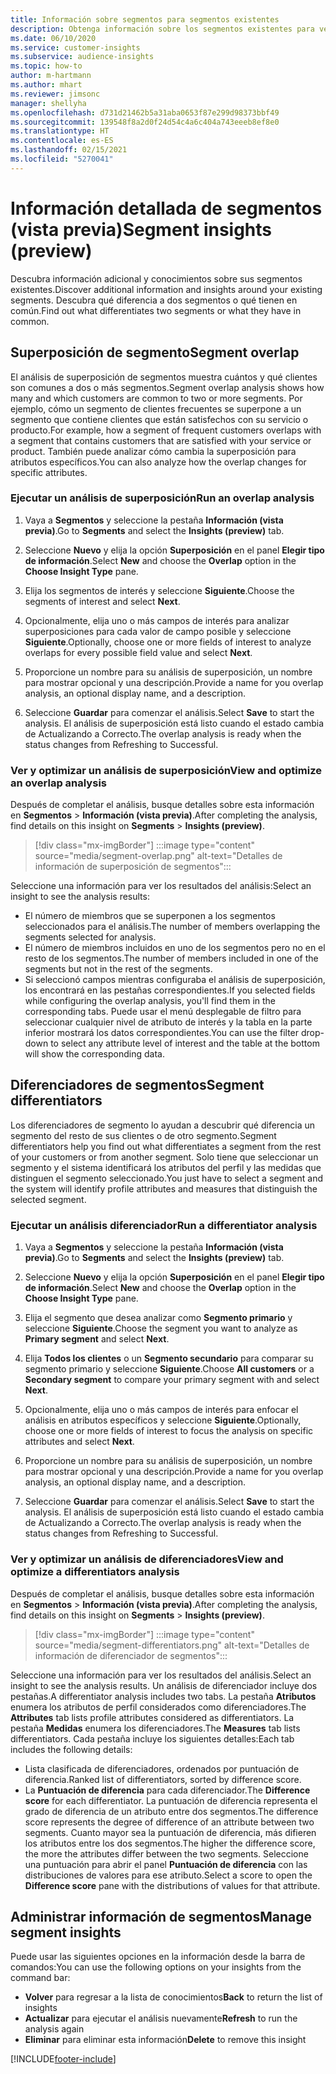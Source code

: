 ```yaml
---
title: Información sobre segmentos para segmentos existentes
description: Obtenga información sobre los segmentos existentes para ver las diferencias y los puntos en común.
ms.date: 06/10/2020
ms.service: customer-insights
ms.subservice: audience-insights
ms.topic: how-to
author: m-hartmann
ms.author: mhart
ms.reviewer: jimsonc
manager: shellyha
ms.openlocfilehash: d731d21462b5a31aba0653f87e299d98373bbf49
ms.sourcegitcommit: 139548f8a2d0f24d54c4a6c404a743eeeb8ef8e0
ms.translationtype: HT
ms.contentlocale: es-ES
ms.lasthandoff: 02/15/2021
ms.locfileid: "5270041"
---
```

# <a name="segment-insights-preview"></a><span data-ttu-id="f1a7f-103">Información detallada de segmentos (vista previa)</span><span class="sxs-lookup"><span data-stu-id="f1a7f-103">Segment insights (preview)</span></span>

<span data-ttu-id="f1a7f-104">Descubra información adicional y conocimientos sobre sus segmentos existentes.</span><span class="sxs-lookup"><span data-stu-id="f1a7f-104">Discover additional information and insights around your existing segments.</span></span> <span data-ttu-id="f1a7f-105">Descubra qué diferencia a dos segmentos o qué tienen en común.</span><span class="sxs-lookup"><span data-stu-id="f1a7f-105">Find out what differentiates two segments or what they have in common.</span></span>

## <a name="segment-overlap"></a><span data-ttu-id="f1a7f-106">Superposición de segmento</span><span class="sxs-lookup"><span data-stu-id="f1a7f-106">Segment overlap</span></span>

<span data-ttu-id="f1a7f-107">El análisis de superposición de segmentos muestra cuántos y qué clientes son comunes a dos o más segmentos.</span><span class="sxs-lookup"><span data-stu-id="f1a7f-107">Segment overlap analysis shows how many and which customers are common to two or more segments.</span></span> <span data-ttu-id="f1a7f-108">Por ejemplo, cómo un segmento de clientes frecuentes se superpone a un segmento que contiene clientes que están satisfechos con su servicio o producto.</span><span class="sxs-lookup"><span data-stu-id="f1a7f-108">For example, how a segment of frequent customers overlaps with a segment that contains customers that are satisfied with your service or product.</span></span>
<span data-ttu-id="f1a7f-109">También puede analizar cómo cambia la superposición para atributos específicos.</span><span class="sxs-lookup"><span data-stu-id="f1a7f-109">You can also analyze how the overlap changes for specific attributes.</span></span>

### <a name="run-an-overlap-analysis"></a><span data-ttu-id="f1a7f-110">Ejecutar un análisis de superposición</span><span class="sxs-lookup"><span data-stu-id="f1a7f-110">Run an overlap analysis</span></span>

1. <span data-ttu-id="f1a7f-111">Vaya a **Segmentos** y seleccione la pestaña **Información (vista previa)**.</span><span class="sxs-lookup"><span data-stu-id="f1a7f-111">Go to **Segments** and select the **Insights (preview)** tab.</span></span>

1. <span data-ttu-id="f1a7f-112">Seleccione **Nuevo** y elija la opción **Superposición** en el panel **Elegir tipo de información**.</span><span class="sxs-lookup"><span data-stu-id="f1a7f-112">Select **New** and choose the **Overlap** option in the **Choose Insight Type** pane.</span></span>

1. <span data-ttu-id="f1a7f-113">Elija los segmentos de interés y seleccione **Siguiente**.</span><span class="sxs-lookup"><span data-stu-id="f1a7f-113">Choose the segments of interest and select **Next**.</span></span>

1. <span data-ttu-id="f1a7f-114">Opcionalmente, elija uno o más campos de interés para analizar superposiciones para cada valor de campo posible y seleccione **Siguiente**.</span><span class="sxs-lookup"><span data-stu-id="f1a7f-114">Optionally, choose one or more fields of interest to analyze overlaps for every possible field value and select **Next**.</span></span>

1. <span data-ttu-id="f1a7f-115">Proporcione un nombre para su análisis de superposición, un nombre para mostrar opcional y una descripción.</span><span class="sxs-lookup"><span data-stu-id="f1a7f-115">Provide a name for you overlap analysis, an optional display name, and a description.</span></span>

1. <span data-ttu-id="f1a7f-116">Seleccione **Guardar** para comenzar el análisis.</span><span class="sxs-lookup"><span data-stu-id="f1a7f-116">Select **Save** to start the analysis.</span></span> <span data-ttu-id="f1a7f-117">El análisis de superposición está listo cuando el estado cambia de Actualizando a Correcto.</span><span class="sxs-lookup"><span data-stu-id="f1a7f-117">The overlap analysis is ready when the status changes from Refreshing to Successful.</span></span>

### <a name="view-and-optimize-an-overlap-analysis"></a><span data-ttu-id="f1a7f-118">Ver y optimizar un análisis de superposición</span><span class="sxs-lookup"><span data-stu-id="f1a7f-118">View and optimize an overlap analysis</span></span>

<span data-ttu-id="f1a7f-119">Después de completar el análisis, busque detalles sobre esta información en **Segmentos** > **Información (vista previa)**.</span><span class="sxs-lookup"><span data-stu-id="f1a7f-119">After completing the analysis, find details on this insight on **Segments** > **Insights (preview)**.</span></span>

> [!div class="mx-imgBorder"]
> :::image type="content" source="media/segment-overlap.png" alt-text="Detalles de información de superposición de segmentos":::

<span data-ttu-id="f1a7f-121">Seleccione una información para ver los resultados del análisis:</span><span class="sxs-lookup"><span data-stu-id="f1a7f-121">Select an insight to see the analysis results:</span></span>

- <span data-ttu-id="f1a7f-122">El número de miembros que se superponen a los segmentos seleccionados para el análisis.</span><span class="sxs-lookup"><span data-stu-id="f1a7f-122">The number of members overlapping the segments selected for analysis.</span></span>
- <span data-ttu-id="f1a7f-123">El número de miembros incluidos en uno de los segmentos pero no en el resto de los segmentos.</span><span class="sxs-lookup"><span data-stu-id="f1a7f-123">The number of members included in one of the segments but not in the rest of the segments.</span></span>
- <span data-ttu-id="f1a7f-124">Si seleccionó campos mientras configuraba el análisis de superposición, los encontrará en las pestañas correspondientes.</span><span class="sxs-lookup"><span data-stu-id="f1a7f-124">If you selected fields while configuring the overlap analysis, you'll find them in the corresponding tabs.</span></span> <span data-ttu-id="f1a7f-125">Puede usar el menú desplegable de filtro para seleccionar cualquier nivel de atributo de interés y la tabla en la parte inferior mostrará los datos correspondientes.</span><span class="sxs-lookup"><span data-stu-id="f1a7f-125">You can use the filter drop-down to select any attribute level of interest and the table at the bottom will show the corresponding data.</span></span>

## <a name="segment-differentiators"></a><span data-ttu-id="f1a7f-126">Diferenciadores de segmentos</span><span class="sxs-lookup"><span data-stu-id="f1a7f-126">Segment differentiators</span></span>

<span data-ttu-id="f1a7f-127">Los diferenciadores de segmento lo ayudan a descubrir qué diferencia un segmento del resto de sus clientes o de otro segmento.</span><span class="sxs-lookup"><span data-stu-id="f1a7f-127">Segment differentiators help you find out what differentiates a segment from the rest of your customers or from another segment.</span></span> <span data-ttu-id="f1a7f-128">Solo tiene que seleccionar un segmento y el sistema identificará los atributos del perfil y las medidas que distinguen el segmento seleccionado.</span><span class="sxs-lookup"><span data-stu-id="f1a7f-128">You just have to select a segment and the system will identify profile attributes and measures that distinguish the selected segment.</span></span>

### <a name="run-a-differentiator-analysis"></a><span data-ttu-id="f1a7f-129">Ejecutar un análisis diferenciador</span><span class="sxs-lookup"><span data-stu-id="f1a7f-129">Run a differentiator analysis</span></span>

1. <span data-ttu-id="f1a7f-130">Vaya a **Segmentos** y seleccione la pestaña **Información (vista previa)**.</span><span class="sxs-lookup"><span data-stu-id="f1a7f-130">Go to **Segments** and select the **Insights (preview)** tab.</span></span>

1. <span data-ttu-id="f1a7f-131">Seleccione **Nuevo** y elija la opción **Superposición** en el panel **Elegir tipo de información**.</span><span class="sxs-lookup"><span data-stu-id="f1a7f-131">Select **New** and choose the **Overlap** option in the **Choose Insight Type** pane.</span></span>

1. <span data-ttu-id="f1a7f-132">Elija el segmento que desea analizar como **Segmento primario** y seleccione **Siguiente**.</span><span class="sxs-lookup"><span data-stu-id="f1a7f-132">Choose the segment you want to analyze as **Primary segment** and select **Next**.</span></span>

1. <span data-ttu-id="f1a7f-133">Elija **Todos los clientes** o un **Segmento secundario** para comparar su segmento primario y seleccione **Siguiente**.</span><span class="sxs-lookup"><span data-stu-id="f1a7f-133">Choose **All customers** or a **Secondary segment** to compare your primary segment with and select **Next**.</span></span>

1. <span data-ttu-id="f1a7f-134">Opcionalmente, elija uno o más campos de interés para enfocar el análisis en atributos específicos y seleccione **Siguiente**.</span><span class="sxs-lookup"><span data-stu-id="f1a7f-134">Optionally, choose one or more fields of interest to focus the analysis on specific attributes and select **Next**.</span></span>

1. <span data-ttu-id="f1a7f-135">Proporcione un nombre para su análisis de superposición, un nombre para mostrar opcional y una descripción.</span><span class="sxs-lookup"><span data-stu-id="f1a7f-135">Provide a name for you overlap analysis, an optional display name, and a description.</span></span>

1. <span data-ttu-id="f1a7f-136">Seleccione **Guardar** para comenzar el análisis.</span><span class="sxs-lookup"><span data-stu-id="f1a7f-136">Select **Save** to start the analysis.</span></span> <span data-ttu-id="f1a7f-137">El análisis de superposición está listo cuando el estado cambia de Actualizando a Correcto.</span><span class="sxs-lookup"><span data-stu-id="f1a7f-137">The overlap analysis is ready when the status changes from Refreshing to Successful.</span></span>

### <a name="view-and-optimize-a-differentiators-analysis"></a><span data-ttu-id="f1a7f-138">Ver y optimizar un análisis de diferenciadores</span><span class="sxs-lookup"><span data-stu-id="f1a7f-138">View and optimize a differentiators analysis</span></span>

<span data-ttu-id="f1a7f-139">Después de completar el análisis, busque detalles sobre esta información en **Segmentos** > **Información (vista previa)**.</span><span class="sxs-lookup"><span data-stu-id="f1a7f-139">After completing the analysis, find details on this insight on **Segments** > **Insights (preview)**.</span></span>

> [!div class="mx-imgBorder"]
> :::image type="content" source="media/segment-differentiators.png" alt-text="Detalles de información de diferenciador de segmentos":::

<span data-ttu-id="f1a7f-141">Seleccione una información para ver los resultados del análisis.</span><span class="sxs-lookup"><span data-stu-id="f1a7f-141">Select an insight to see the analysis results.</span></span> <span data-ttu-id="f1a7f-142">Un análisis de diferenciador incluye dos pestañas.</span><span class="sxs-lookup"><span data-stu-id="f1a7f-142">A differentiator analysis includes two tabs.</span></span> <span data-ttu-id="f1a7f-143">La pestaña **Atributos** enumera los atributos de perfil considerados como diferenciadores.</span><span class="sxs-lookup"><span data-stu-id="f1a7f-143">The **Attributes** tab lists profile attributes considered as differentiators.</span></span> <span data-ttu-id="f1a7f-144">La pestaña **Medidas** enumera los diferenciadores.</span><span class="sxs-lookup"><span data-stu-id="f1a7f-144">The **Measures** tab lists differentiators.</span></span> <span data-ttu-id="f1a7f-145">Cada pestaña incluye los siguientes detalles:</span><span class="sxs-lookup"><span data-stu-id="f1a7f-145">Each tab includes the following details:</span></span>

- <span data-ttu-id="f1a7f-146">Lista clasificada de diferenciadores, ordenados por puntuación de diferencia.</span><span class="sxs-lookup"><span data-stu-id="f1a7f-146">Ranked list of differentiators, sorted by difference score.</span></span>
- <span data-ttu-id="f1a7f-147">La **Puntuación de diferencia** para cada diferenciador.</span><span class="sxs-lookup"><span data-stu-id="f1a7f-147">The **Difference score** for each differentiator.</span></span> <span data-ttu-id="f1a7f-148">La puntuación de diferencia representa el grado de diferencia de un atributo entre dos segmentos.</span><span class="sxs-lookup"><span data-stu-id="f1a7f-148">The difference score represents the degree of difference of an attribute between two segments.</span></span> <span data-ttu-id="f1a7f-149">Cuanto mayor sea la puntuación de diferencia, más difieren los atributos entre los dos segmentos.</span><span class="sxs-lookup"><span data-stu-id="f1a7f-149">The higher the difference score, the more the attributes differ between the two segments.</span></span> <span data-ttu-id="f1a7f-150">Seleccione una puntuación para abrir el panel **Puntuación de diferencia** con las distribuciones de valores para ese atributo.</span><span class="sxs-lookup"><span data-stu-id="f1a7f-150">Select a score to open the **Difference score** pane with the distributions of values for that attribute.</span></span>

## <a name="manage-segment-insights"></a><span data-ttu-id="f1a7f-151">Administrar información de segmentos</span><span class="sxs-lookup"><span data-stu-id="f1a7f-151">Manage segment insights</span></span>

<span data-ttu-id="f1a7f-152">Puede usar las siguientes opciones en la información desde la barra de comandos:</span><span class="sxs-lookup"><span data-stu-id="f1a7f-152">You can use the following options on your insights from the command bar:</span></span>

- <span data-ttu-id="f1a7f-153">**Volver** para regresar a la lista de conocimientos</span><span class="sxs-lookup"><span data-stu-id="f1a7f-153">**Back** to return the list of insights</span></span>
- <span data-ttu-id="f1a7f-154">**Actualizar** para ejecutar el análisis nuevamente</span><span class="sxs-lookup"><span data-stu-id="f1a7f-154">**Refresh** to run the analysis again</span></span>
- <span data-ttu-id="f1a7f-155">**Eliminar** para eliminar esta información</span><span class="sxs-lookup"><span data-stu-id="f1a7f-155">**Delete** to remove this insight</span></span>


[!INCLUDE[footer-include](../includes/footer-banner.md)]